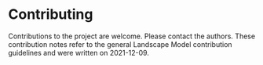 # Contributing
Contributions to the project are welcome. Please contact the authors. These contribution notes refer to the general 
Landscape Model contribution guidelines and were written on 2021-12-09. 
